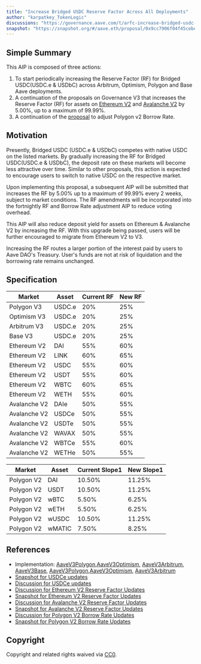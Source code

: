 ```yaml
---
title: "Increase Bridged USDC Reserve Factor Across All Deployments"
author: "karpatkey_TokenLogic"
discussions: "https://governance.aave.com/t/arfc-increase-bridged-usdc-reserve-factor-across-all-deployments/17787"
snapshot: "https://snapshot.org/#/aave.eth/proposal/0x9cc7906f04f45cebeaa48a05ed281f49da00d89c4dd988a968272fa179f14d06"
---
```


## Simple Summary

This AIP is composed of three actions:

1. To start periodically increasing the Reserve Factor (RF) for Bridged USDC(USDC.e & USDbC) across Arbitrum, Optimism, Polygon and Base Aave deployments.
2. A continuation of the proposals on Governance V3 that increases the Reserve Factor (RF) for assets on [Ethereum V2](https://governance.aave.com/t/arfc-ethereum-v2-reserve-factor-adjustment/16764) and [Avalanche V2](https://governance.aave.com/t/arfc-avalanche-v2-reserve-factor-adjustment/17040) by 5.00%, up to a maximum of 99.99%.
3. A continuation of the [proposal](https://governance.aave.com/t/arfc-polygon-v2-borrow-rate-adjustments/17252) to adjust Polygon v2 Borrow Rate.

## Motivation

Presently, Bridged USDC (USDC.e & USDbC) competes with native USDC on the listed markets. By gradually increasing the RF for Bridged USDC(USDC.e & USDbC), the deposit rate on these markets will become less attractive over time. Similar to other proposals, this action is expected to encourage users to switch to native USDC on the respective market.

Upon implementing this proposal, a subsequent AIP will be submitted that increases the RF by 5.00% up to a maximum of 99.99% every 2 weeks, subject to market conditions. The RF amendments will be incorporated into the fortnightly RF and Borrow Rate adjustment AIP to reduce voting overhead.

This AIP will also reduce deposit yield for assets on Ethereum & Avalanche V2 by increasing the RF. With this upgrade being passed, users will be further encouraged to migrate from Ethereum V2 to V3.

Increasing the RF routes a larger portion of the interest paid by users to Aave DAO's Treasury. User's funds are not at risk of liquidation and the borrowing rate remains unchanged.

## Specification

| Market       | Asset  | Current RF | New RF |
| ------------ | ------ | ---------- | ------ |
| Polygon V3   | USDC.e | 20%        | 25%    |
| Optimism V3  | USDC.e | 20%        | 25%    |
| Arbitrum V3  | USDC.e | 20%        | 25%    |
| Base V3      | USDC.e | 20%        | 25%    |
| Ethereum V2  | DAI    | 55%        | 60%    |
| Ethereum V2  | LINK   | 60%        | 65%    |
| Ethereum V2  | USDC   | 55%        | 60%    |
| Ethereum V2  | USDT   | 55%        | 60%    |
| Ethereum V2  | WBTC   | 60%        | 65%    |
| Ethereum V2  | WETH   | 55%        | 60%    |
| Avalanche V2 | DAIe   | 50%        | 55%    |
| Avalanche V2 | USDCe  | 50%        | 55%    |
| Avalanche V2 | USDTe  | 50%        | 55%    |
| Avalanche V2 | WAVAX  | 50%        | 55%    |
| Avalanche V2 | WBTCe  | 55%        | 60%    |
| Avalanche V2 | WETHe  | 50%        | 55%    |

| Market     | Asset  | Current Slope1 | New Slope1 |
| ---------- | ------ | -------------- | ---------- |
| Polygon V2 | DAI    | 10.50%         | 11.25%     |
| Polygon V2 | USDT   | 10.50%         | 11.25%     |
| Polygon V2 | wBTC   | 5.50%          | 6.25%      |
| Polygon V2 | wETH   | 5.50%          | 6.25%      |
| Polygon V2 | wUSDC  | 10.50%         | 11.25%     |
| Polygon V2 | wMATIC | 7.50%          | 8.25%      |

## References

- Implementation: [AaveV3Polygon](https://github.com/bgd-labs/aave-proposals-v3/blob/f123b71c8f30c55710f199d7f377960705dd7993/src/20240528_Multi_BridgedUSDCeUpdateRF/AaveV3Polygon_IncreaseUSDCeRF_20240528.sol),[AaveV3Optimism](https://github.com/bgd-labs/aave-proposals-v3/blob/f123b71c8f30c55710f199d7f377960705dd7993/src/20240528_Multi_BridgedUSDCeUpdateRF/AaveV3Optimism_IncreaseUSDCeRF_20240528.sol), [AaveV3Arbitrum](https://github.com/bgd-labs/aave-proposals-v3/blob/f123b71c8f30c55710f199d7f377960705dd7993/src/20240528_Multi_BridgedUSDCeUpdateRF/AaveV3Arbitrum_IncreaseUSDCeRF_20240528.sol), [AaveV3Base](https://github.com/bgd-labs/aave-proposals-v3/blob/f123b71c8f30c55710f199d7f377960705dd7993/src/20240528_Multi_BridgedUSDCeUpdateRF/AaveV3Base_IncreaseUSDCeRF_20240528.sol), [AaveV3Polygon](https://github.com/bgd-labs/aave-proposals-v3/blob/f123b71c8f30c55710f199d7f377960705dd7993/src/20240528_Multi_BridgedUSDCeUpdateRF/AaveV3Polygon_IncreaseUSDCeRF_20240528.t.sol),[AaveV3Optimism](https://github.com/bgd-labs/aave-proposals-v3/blob/f123b71c8f30c55710f199d7f377960705dd7993/src/20240528_Multi_BridgedUSDCeUpdateRF/AaveV3Optimism_IncreaseUSDCeRF_20240528.t.sol), [AaveV3Arbitrum](https://github.com/bgd-labs/aave-proposals-v3/blob/f123b71c8f30c55710f199d7f377960705dd7993/src/20240528_Multi_BridgedUSDCeUpdateRF/AaveV3Arbitrum_IncreaseUSDCeRF_20240528.t.sol)
- [Snapshot for USDCe updates](https://snapshot.org/#/aave.eth/proposal/0x9cc7906f04f45cebeaa48a05ed281f49da00d89c4dd988a968272fa179f14d06)
- [Discussion for USDCe updates](https://governance.aave.com/t/arfc-increase-bridged-usdc-reserve-factor-across-all-deployments/17787)
- [Discussion for Ethereum V2 Reserve Factor Updates](https://governance.aave.com/t/arfc-ethereum-v2-reserve-factor-adjustment/16764/8)
- [Snapshot for Ethereum V2 Reserve Factor Updates](https://snapshot.org/#/aave.eth/proposal/0x26a03c08359c340f63b78b0c3e96d37aa0adeda65814643b0886d4719048ea7e)
- [Discussion for Avalanche V2 Reserve Factor Updates](https://governance.aave.com/t/arfc-avalanche-v2-reserve-factor-adjustment/17040/4)
- [Snapshot for Avalanche V2 Reserve Factor Updates](https://snapshot.org/#/aave.eth/proposal/0x770ff4e02634c77aaa09952345551168920f7878b32ab03fcef92763a5fb70ab)
- [Discussion for Polygon V2 Borrow Rate Updates](https://governance.aave.com/t/arfc-polygon-v2-borrow-rate-adjustments/17252)
- [Snapshot for Polygon V2 Borrow Rate Updates](https://snapshot.org/#/aave.eth/proposal/0x95643085ee16eb0eaa4110a9f0ea8223009f9521e596e1a958303705a5001363)

## Copyright

Copyright and related rights waived via [CC0](https://creativecommons.org/publicdomain/zero/1.0/).
